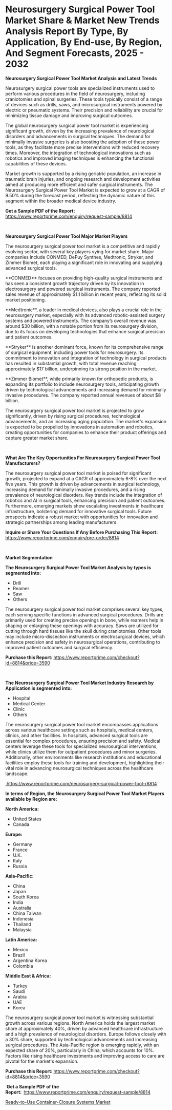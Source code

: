<p><h1>Neurosurgery Surgical Power Tool Market Share & Market New Trends Analysis Report By Type, By Application, By End-use, By Region, And Segment Forecasts, 2025 - 2032</h1></p><p><strong>Neurosurgery Surgical Power Tool Market Analysis and Latest Trends</strong></p>
<p><p>Neurosurgery surgical power tools are specialized instruments used to perform various procedures in the field of neurosurgery, including craniotomies and spinal surgeries. These tools typically consist of a range of devices such as drills, saws, and microsurgical instruments powered by electric or pneumatic systems. Their precision and reliability are crucial for minimizing tissue damage and improving surgical outcomes.</p><p>The global neurosurgery surgical power tool market is experiencing significant growth, driven by the increasing prevalence of neurological disorders and advancements in surgical techniques. The demand for minimally invasive surgeries is also boosting the adoption of these power tools, as they facilitate more precise interventions with reduced recovery times. Moreover, the integration of technological innovations such as robotics and improved imaging techniques is enhancing the functional capabilities of these devices.</p><p>Market growth is supported by a rising geriatric population, an increase in traumatic brain injuries, and ongoing research and development activities aimed at producing more efficient and safer surgical instruments. The Neurosurgery Surgical Power Tool Market is expected to grow at a CAGR of 9.50% during the forecast period, reflecting the dynamic nature of this segment within the broader medical device industry.</p></p>
<p><strong>Get a Sample PDF of the Report:&nbsp;</strong> <a href="https://www.reportprime.com/enquiry/request-sample/8814?utm_campaign=3198&utm_medium=2&utm_source=Github&utm_content=ia&utm_term=20032025&utm_id=neurosurgery-surgical-power-tool">https://www.reportprime.com/enquiry/request-sample/8814</a></p>
<p>&nbsp;</p>
<p><strong>Neurosurgery Surgical Power Tool Major Market Players</strong></p>
<p><p>The neurosurgery surgical power tool market is a competitive and rapidly evolving sector, with several key players vying for market share. Major companies include CONMED, DePuy Synthes, Medtronic, Stryker, and Zimmer Biomet, each playing a significant role in innovating and supplying advanced surgical tools.</p><p>**CONMED** focuses on providing high-quality surgical instruments and has seen a consistent growth trajectory driven by its innovation in electrosurgery and powered surgical instruments. The company reported sales revenue of approximately $1.1 billion in recent years, reflecting its solid market positioning.</p><p>**Medtronic**, a leader in medical devices, also plays a crucial role in the neurosurgery market, especially with its advanced robotic-assisted surgery systems and powered instruments. The company’s overall revenue was around $30 billion, with a notable portion from its neurosurgery division, due to its focus on developing technologies that enhance surgical precision and patient outcomes.</p><p>**Stryker** is another dominant force, known for its comprehensive range of surgical equipment, including power tools for neurosurgery. Its commitment to innovation and integration of technology in surgical products has resulted in substantial growth, with total revenue reaching approximately $17 billion, underpinning its strong position in the market.</p><p>**Zimmer Biomet**, while primarily known for orthopedic products, is expanding its portfolio to include neurosurgery tools, anticipating growth driven by technological advancements and increasing demand for minimally invasive procedures. The company reported annual revenues of about $8 billion.</p><p>The neurosurgery surgical power tool market is projected to grow significantly, driven by rising surgical procedures, technological advancements, and an increasing aging population. The market's expansion is expected to be propelled by innovations in automation and robotics, creating opportunities for companies to enhance their product offerings and capture greater market share.</p></p>
<p>&nbsp;</p>
<p><strong>What Are The Key Opportunities For Neurosurgery Surgical Power Tool Manufacturers?</strong></p>
<p><p>The neurosurgery surgical power tool market is poised for significant growth, projected to expand at a CAGR of approximately 6-8% over the next five years. This growth is driven by advancements in surgical technology, increasing demand for minimally invasive procedures, and a rising prevalence of neurological disorders. Key trends include the integration of robotics and AI in surgical tools, enhancing precision and patient outcomes. Furthermore, emerging markets show escalating investments in healthcare infrastructure, bolstering demand for innovative surgical tools. Future prospects indicate a robust market with opportunities for innovation and strategic partnerships among leading manufacturers.</p></p>
<p><strong>Inquire or Share Your Questions If Any Before Purchasing This Report:</strong> <a href="https://www.reportprime.com/enquiry/pre-order/8814?utm_campaign=3198&utm_medium=2&utm_source=Github&utm_content=ia&utm_term=20032025&utm_id=neurosurgery-surgical-power-tool">https://www.reportprime.com/enquiry/pre-order/8814</a></p>
<p>&nbsp;</p>
<p><strong>Market Segmentation</strong></p>
<p><strong>The Neurosurgery Surgical Power Tool Market Analysis by types is segmented into:</strong></p>
<p><ul><li>Drill</li><li>Reamer</li><li>Saw</li><li>Others</li></ul></p>
<p><p>The neurosurgery surgical power tool market comprises several key types, each serving specific functions in advanced surgical procedures. Drills are primarily used for creating precise openings in bone, while reamers help in shaping or enlarging these openings with accuracy. Saws are utilized for cutting through hard tissues like the skull during craniotomies. Other tools may include micro-dissection instruments or electrosurgical devices, which enhance precision and safety in neurosurgical operations, contributing to improved patient outcomes and surgical efficiency.</p></p>
<p><strong>Purchase this Report:&nbsp;</strong><a href="https://www.reportprime.com/checkout?id=8814&price=3590&utm_campaign=3198&utm_medium=2&utm_source=Github&utm_content=ia&utm_term=20032025&utm_id=neurosurgery-surgical-power-tool">https://www.reportprime.com/checkout?id=8814&price=3590</a></p>
<p>&nbsp;</p>
<p><strong>The Neurosurgery Surgical Power Tool Market Industry Research by Application is segmented into:</strong></p>
<p><ul><li>Hospital</li><li>Medical Center</li><li>Clinic</li><li>Others</li></ul></p>
<p><p>The neurosurgery surgical power tool market encompasses applications across various healthcare settings such as hospitals, medical centers, clinics, and other facilities. In hospitals, advanced surgical tools are essential for complex procedures, ensuring precision and safety. Medical centers leverage these tools for specialized neurosurgical interventions, while clinics utilize them for outpatient procedures and minor surgeries. Additionally, other environments like research institutions and educational facilities employ these tools for training and development, highlighting their vital role in advancing neurosurgical techniques across the healthcare landscape.</p></p>
<p><a href="https://www.reportprime.com/neurosurgery-surgical-power-tool-r8814?utm_campaign=3198&utm_medium=2&utm_source=Github&utm_content=ia&utm_term=20032025&utm_id=neurosurgery-surgical-power-tool">&nbsp;https://www.reportprime.com/neurosurgery-surgical-power-tool-r8814</a></p>
<p><strong>In terms of Region, the Neurosurgery Surgical Power Tool Market Players available by Region are:</strong></p>
<p>
    <p> <strong> North America: </strong>
        <ul>
            <li>United States</li>
            <li>Canada</li>
        </ul>
        </p> 
    <p> <strong> Europe: </strong>
        <ul>
            <li>Germany</li>
            <li>France</li>
            <li>U.K.</li>
            <li>Italy</li>
            <li>Russia</li>
        </ul>
        </p> 
    <p> <strong> Asia-Pacific: </strong>
        <ul>
            <li>China</li>
            <li>Japan</li>
            <li>South Korea</li>
            <li>India</li>
            <li>Australia</li>
            <li>China Taiwan</li>
            <li>Indonesia</li>
            <li>Thailand</li>
            <li>Malaysia</li>
        </ul>
        </p> 
    <p> <strong> Latin America: </strong>
        <ul>
            <li>Mexico</li>
            <li>Brazil</li>
            <li>Argentina Korea</li>
            <li>Colombia</li>
        </ul>
        </p> 
    <p> <strong> Middle East & Africa: </strong>
        <ul>
            <li>Turkey</li>
            <li>Saudi</li>
            <li>Arabia</li>
            <li>UAE</li>
            <li>Korea</li>
        </ul>
    </p>
    </p>
<p><p>The neurosurgery surgical power tool market is witnessing substantial growth across various regions. North America holds the largest market share at approximately 40%, driven by advanced healthcare infrastructure and a high prevalence of neurological disorders. Europe follows closely with a 30% share, supported by technological advancements and increasing surgical procedures. The Asia-Pacific region is emerging rapidly, with an expected share of 20%, particularly in China, which accounts for 10%. Factors like rising healthcare investments and improving access to care are pivotal for the market's expansion.</p></p>
<p><strong>Purchase this Report: </strong><a href="https://www.reportprime.com/checkout?id=8814&price=3590&utm_campaign=3198&utm_medium=2&utm_source=Github&utm_content=ia&utm_term=20032025&utm_id=neurosurgery-surgical-power-tool">https://www.reportprime.com/checkout?id=8814&price=3590</a></p>
<p>&nbsp;<strong>Get a Sample PDF of the Report:&nbsp;&nbsp;</strong><a href="https://www.reportprime.com/enquiry/request-sample/8814?utm_campaign=3198&utm_medium=2&utm_source=Github&utm_content=ia&utm_term=20032025&utm_id=neurosurgery-surgical-power-tool">https://www.reportprime.com/enquiry/request-sample/8814</a></p>
<p><strong></strong></p>
<p><p><a href="https://github.com/duscarajlha/Market-Research-Report-List-1/blob/main/ready-to-use-container-closure-systems-market.md?utm_campaign=3198&utm_medium=2&utm_source=Github&utm_content=ia&utm_term=20032025&utm_id=neurosurgery-surgical-power-tool">Ready-to-Use Container-Closure Systems Market</a></p></p>